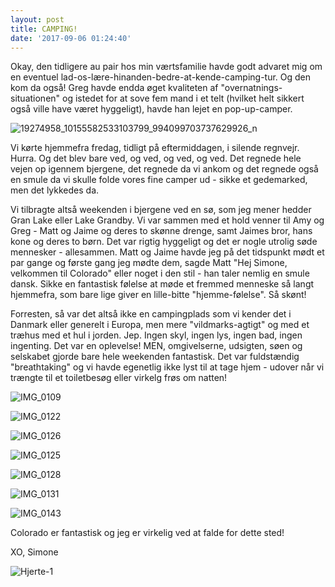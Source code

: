 ```yaml
---
layout: post
title: CAMPING!
date: '2017-09-06 01:24:40'
---
```


Okay, den tidligere au pair hos min værtsfamilie havde godt advaret mig om en eventuel lad-os-lære-hinanden-bedre-at-kende-camping-tur. Og den kom da også! 
Greg havde endda øget kvaliteten af "overnatnings-situationen" og istedet for at sove fem mand i et telt (hvilket helt sikkert også ville have været hyggeligt), havde han lejet en pop-up-camper. 

![19274958_10155582533103799_994099703737629926_n](/simonejakobsen.dk/images/2017/09/19274958_10155582533103799_994099703737629926_n.jpg)

Vi kørte hjemmefra fredag, tidligt på eftermiddagen, i silende regnvejr. Hurra. 
Og det blev bare ved, og ved, og ved, og ved. Det regnede hele vejen op igennem bjergene, det regnede da vi ankom og det regnede også en smule da vi skulle folde vores fine camper ud - sikke et gedemarked, men det lykkedes da. 

Vi tilbragte altså weekenden i bjergene ved en sø, som jeg mener hedder Gran Lake eller Lake Grandby. Vi var sammen med et hold venner til Amy og Greg - Matt og Jaime og deres to skønne drenge, samt Jaimes bror, hans kone og deres to børn. 
Det var rigtig hyggeligt og det er nogle utrolig søde mennesker - allesammen. 
Matt og Jaime havde jeg på det tidspunkt mødt et par gange og første gang jeg mødte dem, sagde Matt "Hej Simone, velkommen til Colorado" eller noget i den stil - han taler nemlig en smule dansk. Sikke en fantastisk følelse at møde et fremmed menneske så langt hjemmefra, som bare lige giver en lille-bitte "hjemme-følelse". 
Så skønt! 

Forresten, så var det altså ikke en campingplads som vi kender det i Danmark eller generelt i Europa, men mere "vildmarks-agtigt" og med et træhus med et hul i jorden. Jep. Ingen skyl, ingen lys, ingen bad, ingen ingenting. Det var en oplevelse!
MEN, omgivelserne, udsigten, søen og selskabet gjorde bare hele weekenden fantastisk. Det var fuldstændig "breathtaking" og vi havde egenetlig ikke lyst til at tage hjem - udover når vi trængte til et toiletbesøg eller virkelg frøs om natten! 

![IMG_0109](/simonejakobsen.dk/images/2017/09/IMG_0109.JPG)

![IMG_0122](/simonejakobsen.dk/images/2017/09/IMG_0122.JPG)

![IMG_0126](/simonejakobsen.dk/images/2017/09/IMG_0126.JPG)

![IMG_0125](/simonejakobsen.dk/images/2017/09/IMG_0125.JPG)

![IMG_0128](/simonejakobsen.dk/images/2017/09/IMG_0128.JPG)

![IMG_0131](/simonejakobsen.dk/images/2017/09/IMG_0131.JPG)

![IMG_0143](/simonejakobsen.dk/images/2017/09/IMG_0143.JPG)


Colorado er fantastisk og jeg er virkelig ved at falde for dette sted! 

XO, Simone 

![Hjerte-1](/simonejakobsen.dk/images/2017/09/Hjerte-1.jpg)
